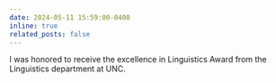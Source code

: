 ```yaml
---
date: 2024-05-11 15:59:00-0400
inline: true
related_posts: false
---
```


I was honored to receive the excellence in Linguistics Award from the Linguistics department at UNC.